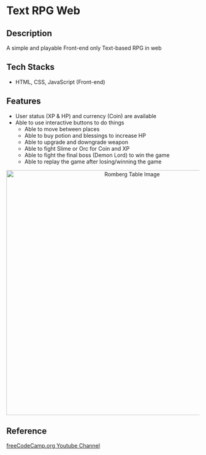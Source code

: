 # Text RPG Web

## Description
A simple and playable Front-end only Text-based RPG in web

## Tech Stacks
- HTML, CSS, JavaScript (Front-end)

## Features
- User status (XP & HP) and currency (Coin) are available
- Able to use interactive buttons to do things
    - Able to move between places
    - Able to buy potion and blessings to increase HP
    - Able to upgrade and downgrade weapon
    - Able to fight Slime or Orc for Coin and XP
    - Able to fight the final boss (Demon Lord) to win the game
    - Able to replay the game after losing/winning the game

<p align="center">
  <img width="640" src="https://cdn.discordapp.com/attachments/995337235211763722/1064946448199843932/image.png" alt="Romberg Table Image">
</p>

## Reference
[freeCodeCamp.org Youtube Channel](https://www.youtube.com/@freecodecamp)